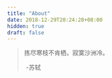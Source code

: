 ```yaml
---
title: "About"
date: 2018-12-29T20:24:28+08:00
hidden: true
draft: false
---
```


> 拣尽寒枝不肯栖，寂寞沙洲冷。
>
> ​                                       -苏轼